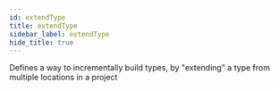 ```yaml
---
id: extendType
title: extendType
sidebar_label: extendType
hide_title: true
---
```


Defines a way to incrementally build types, by "extending" a type
from multiple locations in a project
